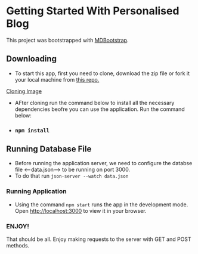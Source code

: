 # Getting Started With Personalised Blog

This project was bootstrapped with [MDBootstrap](https://mdbootstrap.com/docs/standard/getting-started/installation/).

## Downloading

* To start this app, first you need to clone, download the zip file or fork it your local machine from [this repo.](https://github.com/Abzed/phase2-project)

[Cloning Image](./src/assests/img/clone.png)

* AFter cloning run the command below to install all the necessary dependencies beofre you can use the application. Run the command below:

* ### `npm install`


## Running Database File

* Before running the application server, we need to configure the databse file <--data.json--> to be running on port 3000.
* To do that run `json-server --watch data.json`


### Running Application

* Using the command `npm start` runs the app in the development mode.\
Open [http://localhost:3000](http://localhost:3000) to view it in your browser.


### ENJOY!

That should be all. Enjoy making requests to the server with GET and POST methods.


